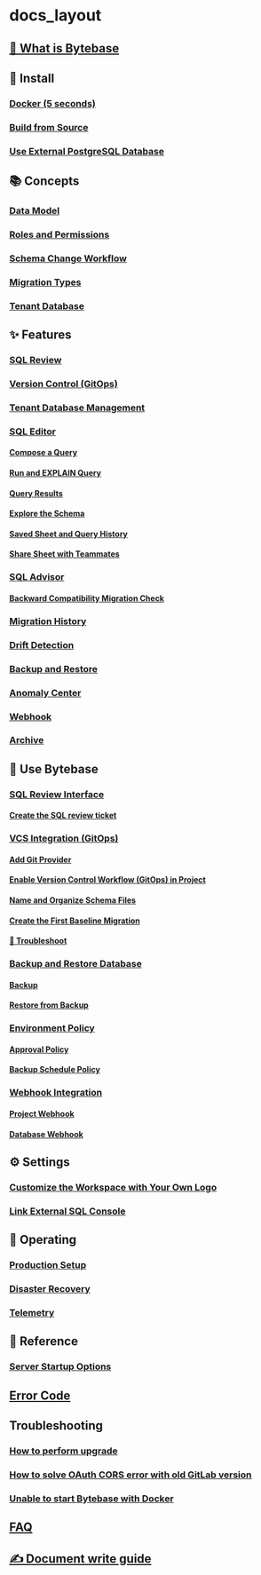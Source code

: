 # docs_layout

## [👀 What is Bytebase](/what-is-bytebase)

## 🚀 Install

### [Docker (5 seconds)](/install/install-with-docker)

### [Build from Source](/install/build-from-source)

### [Use External PostgreSQL Database](/install/external-postgres)

## 📚 Concepts

### [Data Model](/concepts/data-model)

### [Roles and Permissions](/concepts/roles-and-permissions)

### [Schema Change Workflow](/concepts/schema-change-workflow)

### [Migration Types](/concepts/migration-types)

### [Tenant Database](/concepts/tenant-database)

## ✨ Features

### [SQL Review](/features/sql-review)

### [Version Control (GitOps)](/features/version-control)

### [Tenant Database Management](/features/tenant-database-management)

### [SQL Editor](/features/sql-editor/overview)

#### [Compose a Query](/features/sql-editor/writing-a-query)

#### [Run and EXPLAIN Query](/features/sql-editor/run-queries)

#### [Query Results](/features/sql-editor/query-results)

#### [Explore the Schema](/features/sql-editor/explore-the-schema)

#### [Saved Sheet and Query History](/features/sql-editor/never-miss-your-works)

#### [Share Sheet with Teammates](/features/sql-editor/share-sheet-with-teammates)

### [SQL Advisor](/features/sql-advisor/overview)

#### [Backward Compatibility Migration Check](/features/sql-advisor/backward-compatibility-migration-check)

### [Migration History](/features/migration-history)

### [Drift Detection](/features/drift-detection)

### [Backup and Restore](/features/backup-and-restore)

### [Anomaly Center](/features/anomaly-center)

### [Webhook](/features/webhook)

### [Archive](/features/archive)

## 🧭 Use Bytebase

### [SQL Review Interface](/use-bytebase/sql-review-interface/overview)

#### [Create the SQL review ticket](/use-bytebase/sql-review-interface/create-the-sql-review-ticket)

### [VCS Integration (GitOps)](/use-bytebase/vcs-integration/overview)

#### [Add Git Provider](/use-bytebase/vcs-integration/add-git-provider)

#### [Enable Version Control Workflow (GitOps) in Project](/use-bytebase/vcs-integration/enable-version-control-workflow)

#### [Name and Organize Schema Files](/use-bytebase/vcs-integration/name-and-organize-schema-files)

#### [Create the First Baseline Migration](/use-bytebase/vcs-integration/create-the-first-baseline-migration)

#### [🐞 Troubleshoot](/use-bytebase/vcs-integration/troubleshoot)

### [Backup and Restore Database](/use-bytebase/backup-restore-database/overview)

#### [Backup](/use-bytebase/backup-restore-database/backup)

#### [Restore from Backup](/use-bytebase/backup-restore-database/restore-from-backup)

### [Environment Policy](/use-bytebase/environment-policy/overview)

#### [Approval Policy](/use-bytebase/environment-policy/approval-policy)

#### [Backup Schedule Policy](/use-bytebase/environment-policy/backup-schedule-policy)

### [Webhook Integration](/use-bytebase/webhook-integration/overview)

#### [Project Webhook](/use-bytebase/webhook-integration/project-webhook)

#### [Database Webhook](/use-bytebase/webhook-integration/database-webhook)

## ⚙️ Settings

### [Customize the Workspace with Your Own Logo](/settings/customize-workspace/)

### [Link External SQL Console](/settings/external-sql-console)

## 🔧 Operating

### [Production Setup](/operating/production-setup)

### [Disaster Recovery](/operating/disaster-recovery)

### [Telemetry](/operating/telemetry)

## 📖 Reference

### [Server Startup Options](/reference/command-line)

## [Error Code](/error-code)

## Troubleshooting

### [How to perform upgrade](/troubleshooting/how-to-perform-upgrade)

### [How to solve OAuth CORS error with old GitLab version](/troubleshooting/how-to-solve-oauth-cors-error-with-old-gitlab-version)

### [Unable to start Bytebase with Docker](/troubleshooting/unable-to-start-bytebase-with-docker)

## [FAQ](/faq)

## [✍️ Document write guide](/document-write-guide)
